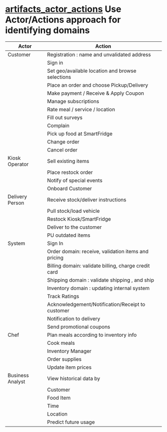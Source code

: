 # [artifacts_actor_actions](../../README.md)  Use Actor/Actions approach for identifying domains


| Actor            | Action                                                |
|------------------|-------------------------------------------------------|
| Customer         | Registration : name and unvalidated address           |
|                  | Sign in                                               |
|                  | Set geo/available  location and browse selections     |
|                  | Place an order and choose Pickup/Delivery            |
|                  | Make payment / Receive & Apply Coupon                 |
|                  | Manage subscriptions                                  |
|                  | Rate meal / service / location                        |
|                  | Fill out surveys                                      |
|                  | Complain                                              |
|                  | Pick up food at SmartFridge                           |
|                  | Change order                                          |
|                  | Cancel order                                          |
| Kiosk Operator   | Sell existing items                                   |
|                  | Place restock order                                   |
|                  | Notify of special events                              |
|                  | Onboard Customer                                      |
| Delivery Person  | Receive stock/deliver instructions                    |
|                  | Pull stock/load vehicle                               |
|                  | Restock Kiosk/SmartFridge                             |
|                  | Deliver to the customer                               |
|                  | PU outdated items                                     |
| System           | Sign In                                               |
|                  | Order domain: receive, validation items and pricing   |
|                  | Billing domain: validate billing, charge credit card  |
|                  | Shipping domain : validate shipping , and ship        |
|                  | Inventory domain : updating  internal system          |
|                  | Track Ratings                                         |
|                  | Acknowledgement/Notification/Receipt to customer      |
|                  | Notification to delivery                              |
|                  | Send promotional coupons                              |
| Chef             | Plan meals according to inventory info                |
|                  | Cook meals                                            |
|                  | Inventory Manager                                     |
|                  | Order supplies                                        |
|                  | Update item prices                                    |
| Business Analyst | View historical data by                               |
|                  |   Customer                                            |
|                  |   Food Item                                           |
|                  |   Time                                                |
|                  |   Location                                            |
|                  | Predict future usage                                  |
